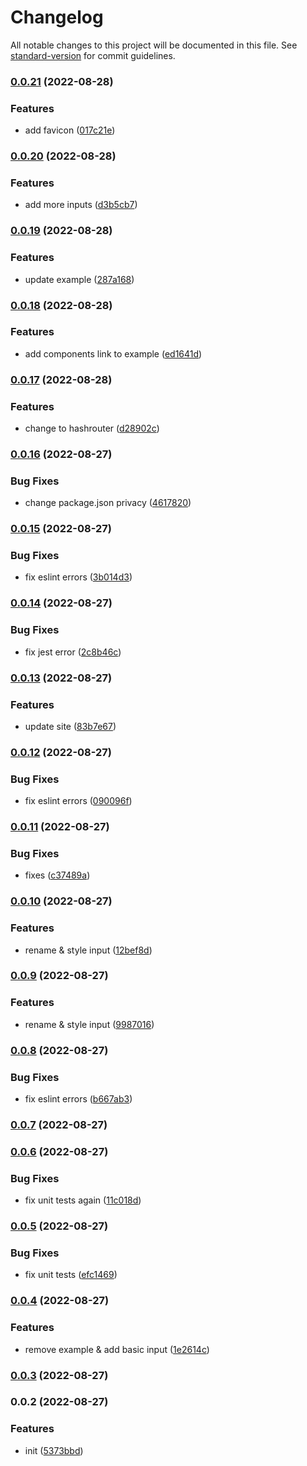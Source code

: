 # Changelog

All notable changes to this project will be documented in this file. See [standard-version](https://github.com/conventional-changelog/standard-version) for commit guidelines.

### [0.0.21](https://github.com/SeanWhelan/frenzyui/compare/v0.0.20...v0.0.21) (2022-08-28)


### Features

* add favicon ([017c21e](https://github.com/SeanWhelan/frenzyui/commit/017c21ed8176e98ae6c00185c5f75ad4beeece38))

### [0.0.20](https://github.com/SeanWhelan/frenzyui/compare/v0.0.19...v0.0.20) (2022-08-28)


### Features

* add more inputs ([d3b5cb7](https://github.com/SeanWhelan/frenzyui/commit/d3b5cb7d3a359a7f889bbeae2a93d99e770ed0fe))

### [0.0.19](https://github.com/SeanWhelan/frenzyui/compare/v0.0.18...v0.0.19) (2022-08-28)


### Features

* update example ([287a168](https://github.com/SeanWhelan/frenzyui/commit/287a168dab9e5fbd96f63ba7b551105ba30f59b5))

### [0.0.18](https://github.com/SeanWhelan/frenzyui/compare/v0.0.17...v0.0.18) (2022-08-28)


### Features

* add components link to example ([ed1641d](https://github.com/SeanWhelan/frenzyui/commit/ed1641d0cd0b43ca0bf6cbe37ad3ea7f8769f9de))

### [0.0.17](https://github.com/SeanWhelan/frenzyui/compare/v0.0.16...v0.0.17) (2022-08-28)


### Features

* change to hashrouter ([d28902c](https://github.com/SeanWhelan/frenzyui/commit/d28902c74b0c9a73b024500a99af0e7c8602525a))

### [0.0.16](https://github.com/SeanWhelan/frenzyui/compare/v0.0.15...v0.0.16) (2022-08-27)


### Bug Fixes

* change package.json privacy ([4617820](https://github.com/SeanWhelan/frenzyui/commit/4617820f49fa87616b6c8c4160665f7a14c62c47))

### [0.0.15](https://github.com/SeanWhelan/frenzyui/compare/v0.0.14...v0.0.15) (2022-08-27)


### Bug Fixes

* fix eslint errors ([3b014d3](https://github.com/SeanWhelan/frenzyui/commit/3b014d3f27d2dd011136a1974bb8518bcf98c4fa))

### [0.0.14](https://github.com/SeanWhelan/frenzyui/compare/v0.0.13...v0.0.14) (2022-08-27)


### Bug Fixes

* fix jest error ([2c8b46c](https://github.com/SeanWhelan/frenzyui/commit/2c8b46c677f5ace3552071428d3dc46a2ab9d94b))

### [0.0.13](https://github.com/SeanWhelan/frenzyui/compare/v0.0.12...v0.0.13) (2022-08-27)


### Features

* update site ([83b7e67](https://github.com/SeanWhelan/frenzyui/commit/83b7e6794fde98e03cc1da9b36e1030c1c728f86))

### [0.0.12](https://github.com/SeanWhelan/frenzyui/compare/v0.0.11...v0.0.12) (2022-08-27)


### Bug Fixes

* fix eslint errors ([090096f](https://github.com/SeanWhelan/frenzyui/commit/090096f6ed49473f42378a8e01ac503e3f485635))

### [0.0.11](https://github.com/SeanWhelan/frenzyui/compare/v0.0.10...v0.0.11) (2022-08-27)


### Bug Fixes

* fixes ([c37489a](https://github.com/SeanWhelan/frenzyui/commit/c37489accaffdc05251a996a81d7cc00a60a870c))

### [0.0.10](https://github.com/SeanWhelan/frenzyui/compare/v0.0.9...v0.0.10) (2022-08-27)


### Features

* rename & style input ([12bef8d](https://github.com/SeanWhelan/frenzyui/commit/12bef8d29be634b9a3318d555dbe3c531d4eb572))

### [0.0.9](https://github.com/SeanWhelan/frenzyui/compare/v0.0.8...v0.0.9) (2022-08-27)

### Features

- rename & style input ([9987016](https://github.com/SeanWhelan/frenzyui/commit/9987016cf64f4e2c5373072e788d87a5f5d05b00))

### [0.0.8](https://github.com/SeanWhelan/frenzyui/compare/v0.0.7...v0.0.8) (2022-08-27)

### Bug Fixes

- fix eslint errors ([b667ab3](https://github.com/SeanWhelan/frenzyui/commit/b667ab3c467d06397c91b2b1086024713e1bf88e))

### [0.0.7](https://github.com/SeanWhelan/frenzyui/compare/v0.0.6...v0.0.7) (2022-08-27)

### [0.0.6](https://github.com/SeanWhelan/frenzyui/compare/v0.0.5...v0.0.6) (2022-08-27)

### Bug Fixes

- fix unit tests again ([11c018d](https://github.com/SeanWhelan/frenzyui/commit/11c018dd2bbeb30c2a467c6535d6de2a5c07fe0f))

### [0.0.5](https://github.com/SeanWhelan/frenzyui/compare/v0.0.4...v0.0.5) (2022-08-27)

### Bug Fixes

- fix unit tests ([efc1469](https://github.com/SeanWhelan/frenzyui/commit/efc1469ee9d9198d6924892c318fd125bdfa4f00))

### [0.0.4](https://github.com/SeanWhelan/frenzyui/compare/v0.0.3...v0.0.4) (2022-08-27)

### Features

- remove example & add basic input ([1e2614c](https://github.com/SeanWhelan/frenzyui/commit/1e2614cbceee30941a1a6bdd14fca0b0de89da85))

### [0.0.3](https://github.com/SeanWhelan/frenzyui/compare/v0.0.2...v0.0.3) (2022-08-27)

### 0.0.2 (2022-08-27)

### Features

- init ([5373bbd](https://github.com/SeanWhelan/frenzyui/commit/5373bbd08a17bb48933d84f99842171d9919fd03))
